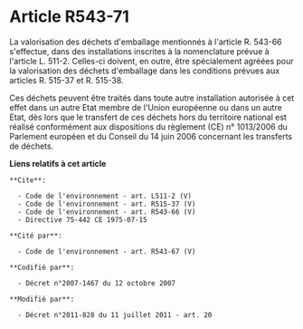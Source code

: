 # Article R543-71

La valorisation des déchets d'emballage mentionnés à l'article R. 543-66 s'effectue, dans des installations inscrites à la
nomenclature prévue à l'article L. 511-2. Celles-ci doivent, en outre, être spécialement agréées pour la valorisation des
déchets d'emballage dans les conditions prévues aux articles R. 515-37 et R. 515-38. 

Ces déchets peuvent être traités dans toute autre installation autorisée à cet effet dans un autre Etat membre de l'Union
européenne ou dans un autre Etat, dès lors que le transfert de ces déchets hors du territoire national est réalisé
conformément aux dispositions du règlement (CE) n° 1013/2006 du Parlement européen et du Conseil du 14 juin 2006 concernant
les transferts de déchets.

**Liens relatifs à cet article**

	**Cite**:

	  - Code de l'environnement - art. L511-2 (V)
	  - Code de l'environnement - art. R515-37 (V)
	  - Code de l'environnement - art. R543-66 (V)
	  - Directive 75-442 CE 1975-07-15

	**Cité par**:

	  - Code de l'environnement - art. R543-67 (V)

	**Codifié par**:

	  - Décret n°2007-1467 du 12 octobre 2007

	**Modifié par**:

	  - Décret n°2011-828 du 11 juillet 2011 - art. 20
